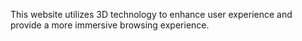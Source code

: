 This website utilizes 3D technology to enhance user experience and provide a more immersive browsing experience.
